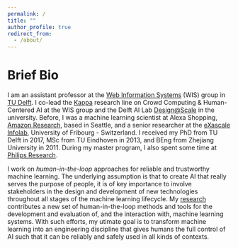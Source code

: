 ```yaml
---
permalink: /
title: ""
author_profile: true
redirect_from: 
  - /about/
---
```


# Brief Bio
<!--<img style="float: left;padding-right:3%" src="images/profile.jpg" width="35%">-->
I am an assistant professor at the [Web Information Systems](https://www.wis.ewi.tudelft.nl) (WIS) group in [TU Delft](https://www.tudelft.nl). I co-lead the [Kappa](https://www.wis.ewi.tudelft.nl/crowd-computing) research line on Crowd Computing & Human-Centered AI at the WIS group and the Delft AI Lab [Design@Scale](https://www.tudelft.nl/ai/design-at-scale-lab) in the university. Before, I was a machine learning scientist at Alexa Shopping, [Amazon Research](https://www.amazon.science), based in Seattle, and a senior researcher at the [eXascale Infolab](https://exascale.info), University of Fribourg - Switzerland. I received my PhD from TU Delft in 2017, MSc from TU Eindhoven in 2013, and BEng from Zhejiang University in 2011. During my master program, I also spent some time at [Philips Research](https://www.philips.com/a-w/research/home).

I work on *human-in-the-loop* approaches for reliable and trustworthy machine learning. The underlying assumption is that to create AI that really serves the purpose of people, it is of key importance to involve stakeholders in the design and development of new technologies throughout all stages of the machine learning lifecycle. My [research](research) contributes a new set of human-in-the-loop methods and tools for the development and evaluation of, and the interaction with, machine learning systems. With such efforts, my utimate goal is to transform machine learning into an engineering discipline that gives humans the full control of AI such that it can be reliably and safely used in all kinds of contexts. 



<!-- My work has received the [Douglas Engelbart Best Paper Award](https://en.wikipedia.org/wiki/ACM_SIGWEB#Hypertext_Douglas_Engelbart_Best_Paper_Award) by [ACM SIGWEB](https://www.sigweb.org) and the Best Paper Award from the [Trust in Crowd Work workshop](https://trustincrowdwork.west.uni-koblenz.de/home.html) at [ACM WebSci](https://www.webscience.org).
-->
